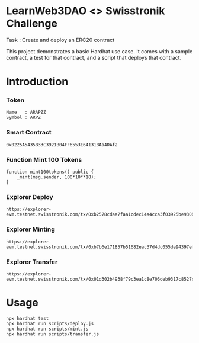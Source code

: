 # LearnWeb3DAO <> Swisstronik Challenge 

Task :
Create and deploy an ERC20 contract

This project demonstrates a basic Hardhat use case. It comes with a sample contract, a test for that contract, and a script that deploys that contract.


# Introduction
### Token
```
Name   : ARAPZZ
Symbol : ARPZ
```
### Smart Contract
```
0x0225A5435833C3921B04FF6553E641318Aa4DAf2
```
### Function Mint 100 Tokens
```
function mint100tokens() public {
    _mint(msg.sender, 100*10**18);
}
```
### Explorer Deploy
```
https://explorer-evm.testnet.swisstronik.com/tx/0xb2578cdaa7faa1cdec14a4cca3f03925be930bebe54e8d3e4bb59242fb855b29
```
### Explorer Minting
```
https://explorer-evm.testnet.swisstronik.com/tx/0xb7b6e171857b51682eac37d4dc055de94397efc2e312fe146c626a96cf47a44f```
```
### Explorer Transfer
```
https://explorer-evm.testnet.swisstronik.com/tx/0x01d302b4938f79c3ea1c8e706deb9317c8527cc06e45792895bb7e6f300a9e8c```
```

# Usage
```shell
npx hardhat test
npx hardhat run scripts/deploy.js
npx hardhat run scripts/mint.js
npx hardhat run scripts/transfer.js
```
